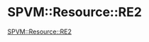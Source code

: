 # SPVM::Resource::RE2

<a href="https://metacpan.org/pod/SPVM::Resource::RE2">SPVM::Resource::RE2</a>

